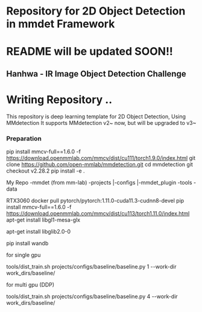 # Repository for 2D Object Detection in mmdet Framework
# README will be updated SOON!!

## Hanhwa - IR Image Object Detection Challenge

# Writing Repository ..

This repository is deep learning template for 2D Object Detection, Using MMdetection
It supports MMdetection v2~ now, but will be upgraded to v3~ 

### Preparation
pip install mmcv-full==1.6.0 -f https://download.openmmlab.com/mmcv/dist/cu111/torch1.9.0/index.html
git clone https://github.com/open-mmlab/mmdetection.git
cd mmdetection
git checkout v2.28.2
pip install -e .

My Repo
-mmdet (from mm-lab)
-projects
 |-configs
 |-mmdet_plugin
-tools
-data


RTX3060
docker pull pytorch/pytorch:1.11.0-cuda11.3-cudnn8-devel
pip install mmcv-full==1.6.0 -f https://download.openmmlab.com/mmcv/dist/cu113/torch1.11.0/index.html
apt-get install libgl1-mesa-glx 

apt-get install libglib2.0-0

pip install wandb

for single gpu

tools/dist_train.sh projects/configs/baseline/baseline.py 1 --work-dir work_dirs/baseline/

for multi gpu (DDP)

tools/dist_train.sh projects/configs/baseline/baseline.py 4 --work-dir work_dirs/baseline/